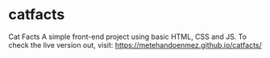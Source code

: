 # catfacts
Cat Facts
A simple front-end project using basic HTML, CSS and JS.
To check the live version out, visit:
https://metehandoenmez.github.io/catfacts/
